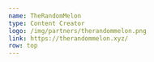 ```yaml
---
name: TheRandomMelon
type: Content Creator
logo: /img/partners/therandommelon.png
link: https://therandommelon.xyz/
row: top
---
```

